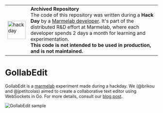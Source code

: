 <table>
        <tr>
            <td><img width="60" src="https://cdnjs.cloudflare.com/ajax/libs/octicons/8.5.0/svg/beaker.svg" alt="hackday" /></td>
            <td><strong>Archived Repository</strong><br />
                    The code of this repository was written during a <strong>Hack Day</strong> by a <a href="https://marmelab.com/en/jobs">Marmelab developer</a>. It's part of the distributed R&D effort at Marmelab, where each developer spends 2 days a month for learning and experimentation.<br />
        <strong>This code is not intended to be used in production, and is not maintained.</strong>
        </td>
        </tr>
</table>

# GollabEdit

GollabEdit is a [marmelab](http://marmelab.com/en/) experiment made during a hackday. We (@brikou and @jpetitcolas)
aimed to create a collaborative text editor using WebSockets in Go. For more details, consult our [blog post](#).

![GollabEdit sample](https://cloud.githubusercontent.com/assets/688373/5918887/0b23bf66-a62e-11e4-8ac8-cc3359b3592d.gif)
